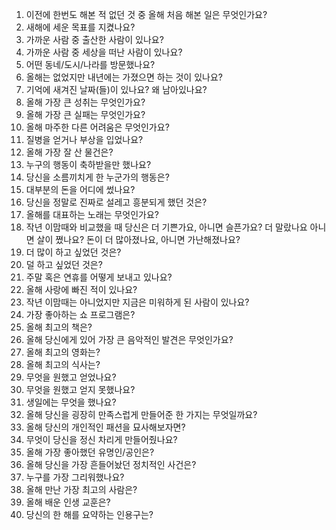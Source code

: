 1. 이전에 한번도 해본 적 없던 것 중 올해 처음 해본 일은 무엇인가요?
2. 새해에 세운 목표를 지켰나요?
3. 가까운 사람 중 출산한 사람이 있나요?
4. 가까운 사람 중 세상을 떠난 사람이 있나요?
5. 어떤 동네/도시/나라를 방문했나요?
6. 올해는 없었지만 내년에는 가졌으면 하는 것이 있나요?
7. 기억에 새겨진 날짜(들)이 있나요? 왜 남아있나요?
8. 올해 가장 큰 성취는 무엇인가요?
9. 올해 가장 큰 실패는 무엇인가요?
10. 올해 마주한 다른 어려움은 무엇인가요?
11. 질병을 얻거나 부상을 입었나요?
12. 올해 가장 잘 산 물건은?
13. 누구의 행동이 축하받을만 했나요?
14. 당신을 소름끼치게 한 누군가의 행동은?
15. 대부분의 돈을 어디에 썼나요?
16. 당신을 정말로 진짜로 설레고 흥분되게 했던 것은?
17. 올해를 대표하는 노래는 무엇인가요?
18. 작년 이맘때와 비교했을 때 당신은 더 기쁜가요, 아니면 슬픈가요? 더 말랐나요 아니면 살이 쪘나요? 돈이 더 많아졌나요, 아니면 가난해졌나요?
19. 더 많이 하고 싶었던 것은?
20. 덜 하고 싶었던 것은?
21. 주말 혹은 연휴를 어떻게 보내고 있나요?
22. 올해 사랑에 빠진 적이 있나요?
23. 작년 이맘때는 아니었지만 지금은 미워하게 된 사람이 있나요?
24. 가장 좋아하는 쇼 프로그램은?
25. 올해 최고의 책은?
26. 올해 당신에게 있어 가장 큰 음악적인 발견은 무엇인가요?
27. 올해 최고의 영화는?
28. 올해 최고의 식사는?
29. 무엇을 원했고 얻었나요?
30. 무엇을 원했고 얻지 못했나요?
31. 생일에는 무엇을 했나요?
32. 올해 당신을 굉장히 만족스럽게 만들어준 한 가지는 무엇일까요?
33. 올해 당신의 개인적인 패션을 묘사해보자면?
34. 무엇이 당신을 정신 차리게 만들어줬나요?
35. 올해 가장 좋아했던 유명인/공인은?
36. 올해 당신을 가장 흔들어놨던 정치적인 사건은?
37. 누구를 가장 그리워했나요?
38. 올해 만난 가장 최고의 사람은?
39. 올해 배운 인생 교훈은?
40. 당신의 한 해를 요약하는 인용구는?
